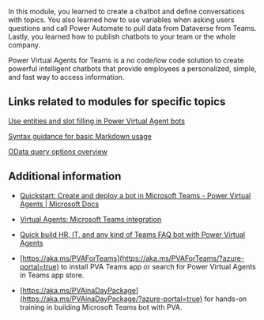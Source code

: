 In this module, you learned to create a chatbot and define conversations with topics. You also learned how to use variables when asking users questions and call Power Automate to pull data from Dataverse from Teams. Lastly, you learned how to publish chatbots to your team or the whole company.

Power Virtual Agents for Teams is a no code/low code solution to create powerful intelligent chatbots that provide employees a personalized, simple, and fast way to access information.

## Links related to modules for specific topics

[Use entities and slot filling in Power Virtual Agent bots](https://docs.microsoft.com/power-virtual-agents/advanced-entities-slot-filling/?azure-portal=true)

[Syntax guidance for basic Markdown usage](https://docs.microsoft.com/azure/devops/project/wiki/markdown-guidance?view=azure-devops/?azure-portal=true)

[OData query options overview](https://docs.microsoft.com/odata/concepts/queryoptions-overview/?azure-portal=true)

## Additional information

-   [Quickstart: Create and deploy a bot in Microsoft Teams - Power Virtual Agents | Microsoft Docs](https://docs.microsoft.com/power-virtual-agents/teams/fundamentals-get-started-teams/?azure-portal=true)

-   [Virtual Agents: Microsoft Teams integration](https://www.youtube.com/watch?v=PrrdVBpA_dc&feature=youtu.be/?azure-portal=true)

-   [Quick build HR, IT, and any kind of Teams FAQ bot with Power Virtual Agents](https://powervirtualagents.microsoft.com/blog/quickly-build-a-microsoft-teams-faq-bot-with-power-virtual-agents/?azure-portal=true)

-   [https://aka.ms/PVAForTeams](https://aka.ms/PVAForTeams/?azure-portal=true) to install PVA Teams app or search for Power Virtual Agents in Teams app store.

-   [https://aka.ms/PVAinaDayPackage](https://aka.ms/PVAinaDayPackage/?azure-portal=true) for hands-on training in building Microsoft Teams bot with PVA.